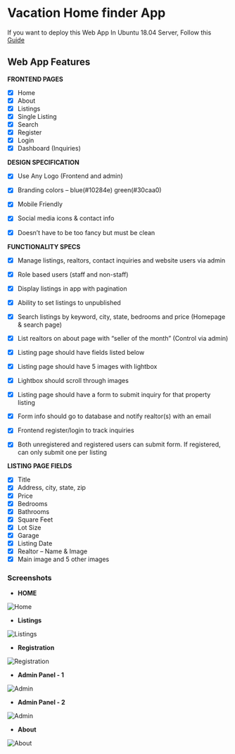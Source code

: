 # Vacation Home finder App

If you want to deploy this Web App In Ubuntu 18.04 Server, Follow this [Guide](https://github.com/TheCaffeineDev/Real-Estate-Django-Web-App/blob/master/Django_Deployment_to_Ubuntu_18.04.md)

## Web App Features

**FRONTEND PAGES**

- [x] Home
- [x] About
- [x] Listings
- [x] Single Listing
- [x] Search
- [x] Register
- [x] Login
- [x] Dashboard (Inquiries)

**DESIGN SPECIFICATION**

- [x] Use Any Logo (Frontend and admin)

- [x] Branding colors – blue(#10284e) green(#30caa0)
- [x] Mobile Friendly
- [x] Social media icons & contact info
- [x] Doesn’t have to be too fancy but must be clean

**FUNCTIONALITY SPECS**

- [x] Manage listings, realtors, contact inquiries and website users via admin

- [x] Role based users (staff and non-staff)
- [x] Display listings in app with pagination
- [x] Ability to set listings to unpublished
- [x] Search listings by keyword, city, state, bedrooms and price (Homepage & search page)
- [x] List realtors on about page with “seller of the month” (Control via admin)
- [x] Listing page should have fields listed below
- [x] Listing page should have 5 images with lightbox
- [x] Lightbox should scroll through images
- [x] Listing page should have a form to submit inquiry for that property listing
- [x] Form info should go to database and notify realtor(s) with an email
- [x] Frontend register/login to track inquiries
- [x] Both unregistered and registered users can submit form. If registered, can only submit one per listing

**LISTING PAGE FIELDS**

- [x] Title
- [x] Address, city, state, zip
- [x] Price
- [x] Bedrooms
- [x] Bathrooms
- [x] Square Feet
- [x] Lot Size
- [x] Garage
- [x] Listing Date
- [x] Realtor – Name & Image
- [x] Main image and 5 other images

### Screenshots

- **HOME**

![Home](https://github.com/TheCaffeineDev/Real-Estate-Django-Web-App/blob/master/screenshots/s1.JPG)

- **Listings**

![Listings](https://github.com/TheCaffeineDev/Real-Estate-Django-Web-App/blob/master/screenshots/s3list.JPG)

- **Registration**

![Registration](https://github.com/TheCaffeineDev/Real-Estate-Django-Web-App/blob/master/screenshots/s4reg.JPG)

- **Admin Panel - 1**

![Admin](https://github.com/TheCaffeineDev/Real-Estate-Django-Web-App/blob/master/screenshots/s5adm.JPG)

- **Admin Panel - 2**

![Admin](https://github.com/TheCaffeineDev/Real-Estate-Django-Web-App/blob/master/screenshots/s6r.JPG)

- **About**

![About ](https://github.com/TheCaffeineDev/Real-Estate-Django-Web-App/blob/master/screenshots/s2about.JPG)
